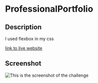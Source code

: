 # ProfessionalPortfolio

## Description
I used flexbox in my css

[link to live website]()

## Screenshot 
![This is the screenshot of the challenge]()



